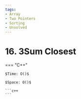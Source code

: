 ```yaml
---
tags:
- Array
- Two Pointers
- Sorting
- Unsolved
---
```



# 16. 3Sum Closest

=== "C++"

    $Time: O()$

    $Space: O()$

    ```c++
    ```